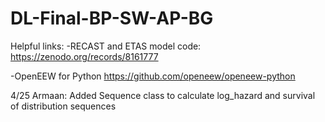 # DL-Final-BP-SW-AP-BG

Helpful links:
-RECAST and ETAS model code:
https://zenodo.org/records/8161777 

-OpenEEW for Python
https://github.com/openeew/openeew-python

4/25
Armaan: Added Sequence class to calculate log_hazard and survival of distribution sequences
